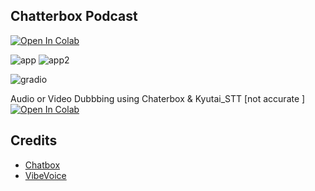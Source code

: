 ## Chatterbox Podcast
[![Open In Colab](https://colab.research.google.com/assets/colab-badge.svg)](https://colab.research.google.com/github/NeuralFalconYT/chatterbox-colab/blob/main/ChatterBox_Podcast.ipynb) <br>


![app](https://github.com/user-attachments/assets/024895eb-452f-46ad-a6d9-c2c34409759c)
![app2](https://github.com/user-attachments/assets/ddbd2978-003b-4e38-81e4-c1f2fa05dd7d)

![gradio](https://github.com/user-attachments/assets/aec437bc-c684-439f-9d96-f8c62cd188fd)


Audio or Video Dubbbing using Chaterbox & Kyutai_STT [not accurate ] <br>
[![Open In Colab](https://colab.research.google.com/assets/colab-badge.svg)](https://colab.research.google.com/github/NeuralFalconYT/chatterbox-colab/blob/main/SRT_Dubbing.ipynb) <br>



## Credits
- [Chatbox](https://github.com/chatboxai/chatbox)
- [VibeVoice](https://github.com/microsoft/VibeVoice)  

